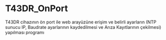# T43DR_OnPort
T43DR cihazının ön port ile web arayüzüne erişim ve belirli ayarların (NTP sunucu IP, Baudrate ayarlarının kaydedilmesi ve Arıza Kayıtlarının çekilmesi) yapılması programı
